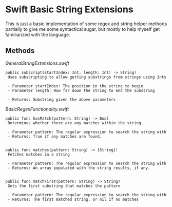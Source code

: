 Swift Basic String Extensions
=============================

This is just a basic implementation of some regex and string helper methods partially to give me some syntactical sugar, but mostly to help myself get familiarized with the language.

  
Methods
-------

*GeneralStringExtensions.swift*

    public subscript(startIndex: Int, length: Int) -> String!
     Uses subscripting to allow getting substrings from strings using Ints
     
     - Parameter startIndex: The position in the string to begin
     - Parameter length: How far down the string to end the substring
     
     - Returns: Substring given the above parameters

*BasicRegexFunctionality.swift*

    public func hasMatch(pattern: String) -> Bool
     Determines whether there are any matches within the string.
     
     - Parameter pattern: The regular expression to search the string with
     - Returns: True if any matches are found.


    public func matches(pattern: String) -> [String]!
     Fetches matches in a string
     
     - Parameter pattern: The regular expression to search the string with
     - Returns: An array populated with the string results, if any.


    public func matchFirst(pattern: String) -> String?
     Gets the first substring that matches the pattern
     
     - Parameter pattern: The regular expression to search the string with
     - Returns: The first matched string, or nil if no matches
